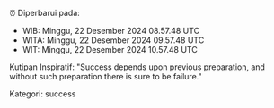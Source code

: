 ⏰ Diperbarui pada:
- WIB: Minggu, 22 Desember 2024 08.57.48 UTC
- WITA: Minggu, 22 Desember 2024 09.57.48 UTC
- WIT: Minggu, 22 Desember 2024 10.57.48 UTC

Kutipan Inspiratif:
"Success depends upon previous preparation, and without such preparation there is sure to be failure."


Kategori: success


